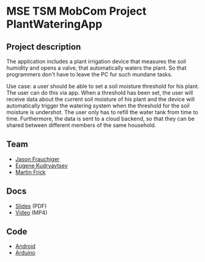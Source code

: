 # MSE TSM MobCom Project PlantWateringApp

## Project description
The application includes a plant irrigation device that measures the soil humidity and opens a valve, that automatically waters the plant. So that programmers don't have to leave the PC fur such mundane tasks.

Use case: a user should be able to set a soil moisture threshold for his plant. The user can do this via app. When a threshold has been set, the user will receive data about the current soil moisture of his plant and the device will automatically trigger the watering system when the threshold for the soil moisture is undershot. The user only has to refill the water tank from time to time. Furthermore, the data is sent to a cloud backend, so that they can be shared between different members of the same household.

## Team
* [Jason Frauchiger](https://github.com/JasonFrauchiger)
* [Eugene Kudryavtsev](https://github.com/bfh-kse3)
* [Martin Frick](https://github.com/Martfri)

## Docs
* [Slides](Docs/Slides.pdf) (PDF)
* [Video](Docs/Video.mp4) (MP4)

## Code
* [Android](Android)
* [Arduino](Arduino)

